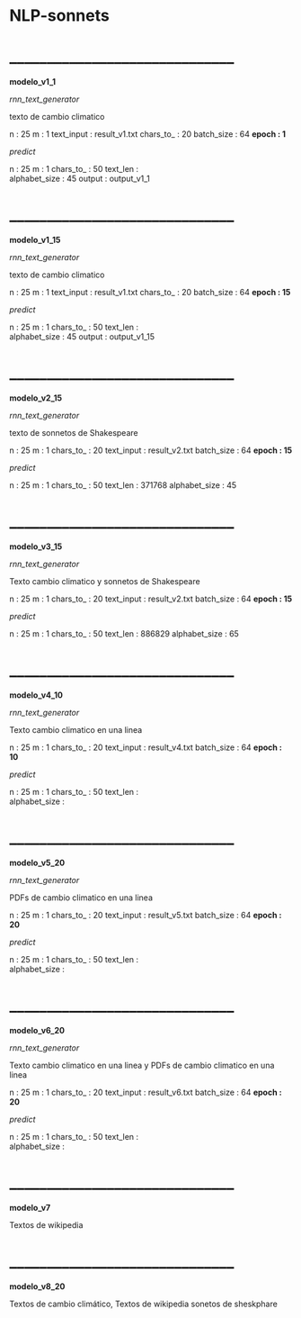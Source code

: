 # NLP-sonnets


# ______________________________

__modelo_v1_1__

_rnn_text_generator_

texto de cambio climatico

n               :   25
m               :   1
text_input      :   result_v1.txt
chars_to_       :   20
batch_size      :   64
__epoch           :   1__

_predict_

n               :   25
m               :   1
chars_to_       :   50
text_len        :   
alphabet_size   :   45
output          :   output_v1_1


# ______________________________

__modelo_v1_15__

_rnn_text_generator_

texto de cambio climatico

n               :   25
m               :   1
text_input      :   result_v1.txt
chars_to_       :   20
batch_size      :   64
__epoch           :   15__

_predict_

n               :   25
m               :   1
chars_to_       :   50
text_len        :   
alphabet_size   :   45
output          :   output_v1_15


# ______________________________

__modelo_v2_15__

_rnn_text_generator_

texto de sonnetos de Shakespeare

n               :   25
m               :   1
chars_to_       :   20
text_input      :   result_v2.txt
batch_size      :   64
__epoch           :   15__

_predict_

n               :   25
m               :   1
chars_to_       :   50
text_len        :   371768
alphabet_size   :   45


# ______________________________


__modelo_v3_15__

_rnn_text_generator_

Texto cambio climatico y sonnetos de Shakespeare

n               :   25
m               :   1
chars_to_       :   20
text_input      :   result_v2.txt
batch_size      :   64
__epoch           :   15__

_predict_

n               :   25
m               :   1
chars_to_       :   50
text_len        :   886829
alphabet_size   :   65


# ______________________________


__modelo_v4_10__

_rnn_text_generator_

Texto cambio climatico en una linea

n               :   25
m               :   1
chars_to_       :   20
text_input      :   result_v4.txt
batch_size      :   64
__epoch           :   10__

_predict_

n               :   25
m               :   1
chars_to_       :   50
text_len        :   
alphabet_size   :   


# ______________________________


__modelo_v5_20__

_rnn_text_generator_

PDFs de cambio climatico en una linea

n               :   25
m               :   1
chars_to_       :   20
text_input      :   result_v5.txt
batch_size      :   64
__epoch           :   20__

_predict_

n               :   25
m               :   1
chars_to_       :   50
text_len        :   
alphabet_size   :   


# ______________________________


__modelo_v6_20__

_rnn_text_generator_

Texto cambio climatico en una linea y
PDFs de cambio climatico en una linea

n               :   25
m               :   1
chars_to_       :   20
text_input      :   result_v6.txt
batch_size      :   64
__epoch           :   20__

_predict_

n               :   25
m               :   1
chars_to_       :   50
text_len        :   
alphabet_size   :   


# ______________________________


__modelo_v7__

Textos de wikipedia


# ______________________________


__modelo_v8_20__

Textos de cambio climático,
Textos de wikipedia
sonetos de sheskphare


